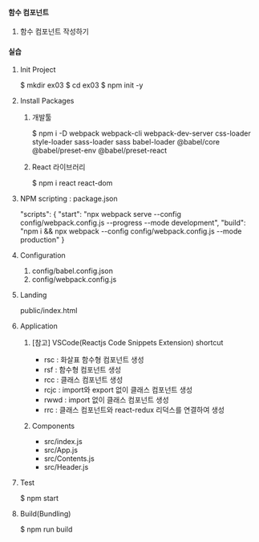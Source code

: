 #### 함수 컴포넌트
1. 함수 컴포넌트 작성하기


#### 실습
1. Init Project

    $ mkdir ex03
    $ cd ex03
    $ npm init -y 

2. Install Packages
   
   1) 개발툴
   
        $ npm i -D webpack webpack-cli webpack-dev-server css-loader style-loader sass-loader sass babel-loader @babel/core @babel/preset-env @babel/preset-react

   2) React 라이브러리

        $ npm i react react-dom


3. NPM scripting : package.json

    "scripts": {
        "start": "npx webpack serve --config config/webpack.config.js --progress --mode development",
        "build": "npm i && npx webpack --config config/webpack.config.js --mode production"
    } 

4. Configuration

    1) config/babel.config.json
    2) config/webpack.config.js

5. Landing

    public/index.html

6. Application
   
   1) [참고] VSCode(Reactjs Code Snippets Extension) shortcut

       - rsc : 화살표 함수형 컴포넌트 생성
       - rsf : 함수형 컴포넌트 생성 
       - rcc : 클래스 컴포넌트 생성
       - rcjc : import와 export 없이 클래스 컴포넌트 생성
       - rwwd : import 없이 클래스 컴포넌트 생성
       - rrc : 클래스 컴포넌트와 react-redux 리덕스를 연결하여 생성

   2) Components
    
       - src/index.js
       - src/App.js
       - src/Contents.js
       - src/Header.js
   
7. Test

    $ npm start

8. Build(Bundling)

    $ npm run build
